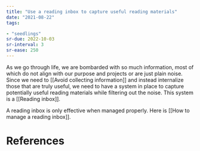 ```yaml
---
title: "Use a reading inbox to capture useful reading materials"
date: "2021-08-22"
tags:

- "seedlings"
sr-due: 2022-10-03
sr-interval: 3
sr-ease: 250
---
```


As we go through life, we are bombarded with so much information, most of which do not align with our purpose and projects or are just plain noise. Since we need to [[Avoid collecting information]] and instead internalize those that are truly useful, we need to have a system in place to capture potentially useful reading materials while filtering out the noise. This system is a [[Reading inbox]].

A reading inbox is only effective when managed properly. Here is [[How to manage a reading inbox]].

# References